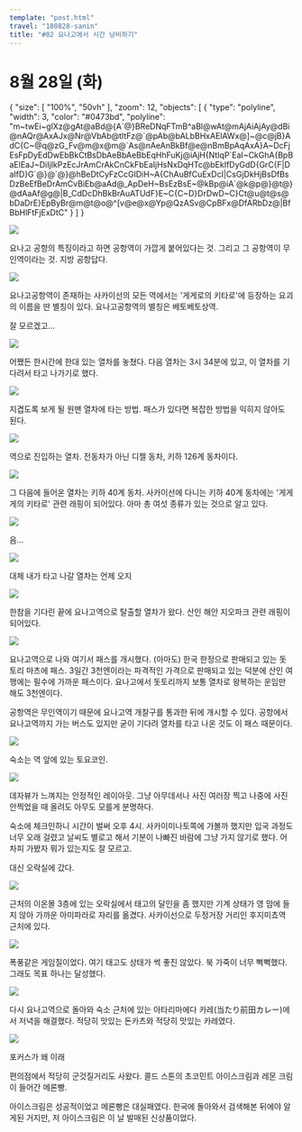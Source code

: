 ```yaml
---
template: "post.html"
travel: "180828-sanin"
title: "#02 요나고에서 시간 낭비하기"
---
```


# 8월 28일 (화)

<div class="ext-googlemaps">
{
  "size": [ "100%", "50vh" ],
  "zoom": 12,
  "objects": [
    { "type": "polyline", "width": 3, "color": "#0473bd", "polyline": "m~twEi~glXz@gAt@aBd@{A`@}BReDNqFTmB^aBl@wAt@mAjAiAjAy@dBi@nAQr@AxAJx@Nr@VbAb@tItFz@`@pAb@bALbBHxAElAWx@]~@c@jB}AdC{C~@q@zG_Fv@m@x@m@`As@nAeAnBkBf@e@nBmBpAqAxA}A~DcFjEsFpDyEdDwEbBkCtBsDbAeBbAeBbEqHhFuKj@iAjH{NtIqP`EaI~CkGhA{BpBaElEaJ~DiIjIkPzEcJrAmCrAkCnCkFbEaIjHsNxDqHTc@bEkIfDyGdD{GrC{F|DaIfD}G`@}@`@}@hBeDtCyFzCcGlDiH~A{ChAuBfCuExDcI|CsGjDkHjBsDfBsDzBeEfBeDrAmCvBiEb@aAd@_ApDeH~BsEzBsE~@kBp@iA`@k@p@}@t@}@dAaAf@g@|B_CdDcDhBkBrAuATUdF}E~C{C~D}DrDwD~C}Ct@u@t@s@bDaDrE}EpByBr@m@t@o@^[v@e@x@Yp@QzASv@CpBFx@DfARbDz@|BfBbHlFtFjExDtC" }
  ]
}
</div>

![](/180828-sanin/02_01.jpg)

요나고 공항의 특징이라고 하면 공항역이 가깝게 붙어있다는 것.
그리고 그 공항역이 무인역이라는 것.
지방 공항답다.

![](/180828-sanin/02_02.jpg)

요나고공항역이 존재하는 사카이선의 모든 역에서는 '게게로의 키타로'에 등장하는 요괴의 이름을 딴 별칭이 있다.
요나고공항역의 별칭은 베토베토상역.

잘 모르겠고...

![](/180828-sanin/02_03.jpg)

어쨌든 한시간에 한대 있는 열차를 놓쳤다.
다음 열차는 3시 34분에 있고, 이 열차를 기다려서 타고 나가기로 했다.

![](/180828-sanin/02_04.jpg)

지겹도록 보게 될 원맨 열차에 타는 방법.
패스가 있다면 복잡한 방법을 익히지 않아도 된다.

![](/180828-sanin/02_05.jpg)

역으로 진입하는 열차.
전동차가 아닌 디젤 동차, 키하 126계 동차이다.

![](/180828-sanin/02_06.jpg)

그 다음에 들어온 열차는 키하 40계 동차.
사카이선에 다니는 키하 40계 동차에는 '게게게의 키타로' 관련 래핑이 되어있다.
아마 총 여섯 종류가 있는 것으로 알고 있다.

![](/180828-sanin/02_07.jpg)

음...

![](/180828-sanin/02_08.jpg)

대체 내가 타고 나갈 열차는 언제 오지

![](/180828-sanin/02_09.jpg)

한참을 기다린 끝에 요나고역으로 탈출할 열차가 왔다.
산인 해안 지오파크 관련 래핑이 되어있다.

![](/180828-sanin/02_10.jpg)

요나고역으로 나와 여기서 패스를 개시했다.
(아마도) 한국 한정으로 판매되고 있는 돗토리 마츠에 패스.
3일간 3천엔이라는 파격적인 가격으로 판매되고 있는 덕분에 산인 여행에는 필수에 가까운 패스이다.
요나고에서 돗토리까지 보통 열차로 왕복하는 운임만 해도 3천엔이다.

공항역은 무인역이기 때문에 요나고역 개찰구를 통과한 뒤에 개시할 수 있다.
공항에서 요나고역까지 가는 버스도 있지만 굳이 기다려 열차를 타고 나온 것도 이 패스 때문이다.

![](/180828-sanin/02_11.jpg)

숙소는 역 앞에 있는 토요코인.

![](/180828-sanin/02_12.jpg)

데자뷰가 느껴지는 안정적인 레이아웃.
그냥 아무데서나 사진 여러장 찍고 나중에 사진 안찍었을 때 올려도 아무도 모를게 분명하다.

숙소에 체크인하니 시간이 벌써 오후 4시.
사카이미나토쪽에 가볼까 했지만 입국 과정도 너무 오래 걸렸고 날씨도 별로고 해서 기분이 나빠진 바람에 그냥 가지 않기로 했다.
어차피 가봤자 뭐가 있는지도 잘 모르고.

대신 오락실에 갔다.

![](/180828-sanin/02_13.jpg)

근처의 이온몰 3층에 있는 오락실에서 태고의 달인을 좀 했지만 기계 상태가 영 맘에 들지 않아 가까운 아미파라로 자리를 옮겼다.
사카이선으로 두정거장 거리인 후지미쵸역 근처에 있다.

![](/180828-sanin/02_14.jpg)

폭풍같은 게임질이었다.
여기 태고도 상태가 썩 좋진 않았다. 북 가죽이 너무 뻑뻑했다.
그래도 목표 하나는 달성했다.

![](/180828-sanin/02_15.jpg)

다시 요나고역으로 돌아와 숙소 근처에 있는 아타리마에다 카레(当たり前田カレー)에서 저녁을 해결했다.
적당히 맛있는 돈카츠와 적당히 맛있는 카레였다.

![](/180828-sanin/02_16.jpg)

포커스가 왜 이래

편의점에서 적당히 군것질거리도 사왔다.
콜드 스톤의 초코민트 아이스크림과 레몬 크림이 들어간 메론빵.

아이스크림은 성공적이었고 메론빵은 대실패였다.
한국에 돌아와서 검색해본 뒤에야 알게된 거지만, 저 아이스크림은 이 날 발매된 신상품이었다.
